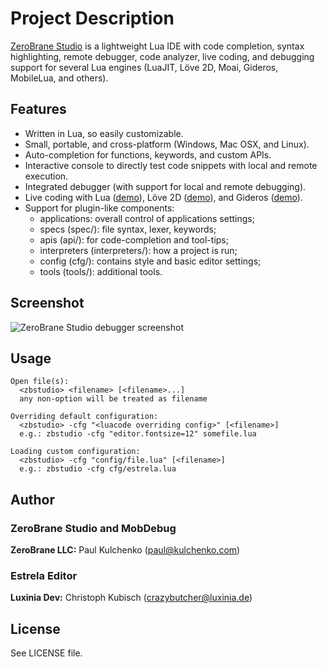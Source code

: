 # Project Description

[ZeroBrane Studio](http://studio.zerobrane.com/) is a lightweight Lua IDE with code completion, syntax
highlighting, remote debugger, code analyzer, live coding, and debugging
support for several Lua engines (LuaJIT, Löve 2D, Moai, Gideros, MobileLua,
and others).

## Features

* Written in Lua, so easily customizable.
* Small, portable, and cross-platform (Windows, Mac OSX, and Linux).
* Auto-completion for functions, keywords, and custom APIs.
* Interactive console to directly test code snippets with local and remote execution.
* Integrated debugger (with support for local and remote debugging).
* Live coding with Lua ([demo](http://notebook.kulchenko.com/zerobrane/live-coding-in-lua-bret-victor-style)), Löve 2D ([demo](http://notebook.kulchenko.com/zerobrane/live-coding-with-love)), and Gideros ([demo](http://notebook.kulchenko.com/zerobrane/gideros-live-coding-with-zerobrane-studio-ide)).
* Support for plugin-like components:
  - applications: overall control of applications settings;
  - specs (spec/): file syntax, lexer, keywords;
  - apis (api/): for code-completion and tool-tips;
  - interpreters (interpreters/): how a project is run;
  - config (cfg/): contains style and basic editor settings;
  - tools (tools/): additional tools.

## Screenshot

![ZeroBrane Studio debugger screenshot](http://studio.zerobrane.com/images/debugging.png)

## Usage

```
Open file(s):
  <zbstudio> <filename> [<filename>...]
  any non-option will be treated as filename

Overriding default configuration:
  <zbstudio> -cfg "<luacode overriding config>" [<filename>]
  e.g.: zbstudio -cfg "editor.fontsize=12" somefile.lua

Loading custom configuration:
  <zbstudio> -cfg "config/file.lua" [<filename>]
  e.g.: zbstudio -cfg cfg/estrela.lua
```

## Author

### ZeroBrane Studio and MobDebug

  **ZeroBrane LLC:** Paul Kulchenko (paul@kulchenko.com)

### Estrela Editor

  **Luxinia Dev:** Christoph Kubisch (crazybutcher@luxinia.de)

## License

See LICENSE file.
